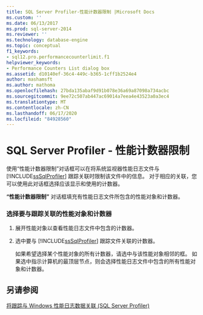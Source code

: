 ```yaml
---
title: SQL Server Profiler-性能计数器限制 |Microsoft Docs
ms.custom: ''
ms.date: 06/13/2017
ms.prod: sql-server-2014
ms.reviewer: ''
ms.technology: database-engine
ms.topic: conceptual
f1_keywords:
- sql12.pro.performancecounterlimit.f1
helpviewer_keywords:
- Performance Counters List dialog box
ms.assetid: d10140ef-36c4-449c-b365-1cff1b2524e4
author: mashamsft
ms.author: mathoma
ms.openlocfilehash: 27bda135abaf9d91b078e36a69a87098a734acbc
ms.sourcegitcommit: 9ee72c507ab447ac69014a7eea4e43523a0a3ec4
ms.translationtype: MT
ms.contentlocale: zh-CN
ms.lasthandoff: 06/17/2020
ms.locfileid: "84928560"
---
```

# <a name="sql-server-profiler---performance-counters-limit"></a>SQL Server Profiler - 性能计数器限制
  使用“性能计数器限制”对话框可以在将系统监视器性能日志文件与 [!INCLUDE[ssSqlProfiler](../includes/sssqlprofiler-md.md)] 跟踪关联时限制该文件中的信息。 对于相应的关联，您可以使用此对话框选择应该显示和使用的计数器。  
  
 **“性能计数器限制”** 对话框填充有性能日志文件所包含的性能对象和计数器。  
  
### <a name="to-select-performance-objects-and-counters-to-correlate-with-a-trace"></a>选择要与跟踪关联的性能对象和计数器  
  
1.  展开性能对象以查看性能日志文件中包含的计数器。  
  
2.  选中要与 [!INCLUDE[ssSqlProfiler](../includes/sssqlprofiler-md.md)] 跟踪文件关联的计数器。  
  
     如果希望选择某个性能对象的所有计数器，请选中与该性能对象相邻的框。 如果选中指示计算机的最顶层节点，则会选择性能日志文件中包含的所有性能对象和计数器。  
  
## <a name="see-also"></a>另请参阅  
 [将跟踪与 Windows 性能日志数据关联 (SQL Server Profiler)](../tools/sql-server-profiler/correlate-a-trace-with-windows-performance-log-data.md)  
  
  
